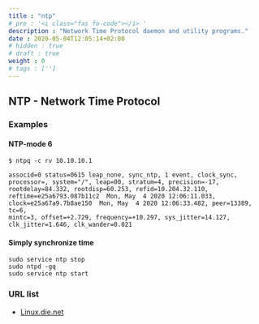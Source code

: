 ```yaml
---
title : "ntp"
# pre : '<i class="fas fa-code"></i> '
description : "Network Time Protocol daemon and utility programs."
date : 2020-05-04T12:05:14+02:00
# hidden : true
# draft : true
weight : 0
# tags : ['']
---
```


## NTP - Network Time Protocol

### Examples

#### NTP-mode 6

```plain
$ ntpq -c rv 10.10.10.1

associd=0 status=0615 leap_none, sync_ntp, 1 event, clock_sync,
processor=, system="/", leap=00, stratum=4, precision=-17,
rootdelay=84.332, rootdisp=60.253, refid=10.204.32.110,
reftime=e25a6793.087b11c2  Mon, May  4 2020 12:06:11.033,
clock=e25a67a9.7b8ae150  Mon, May  4 2020 12:06:33.482, peer=13389, tc=6,
mintc=3, offset=+2.729, frequency=+10.297, sys_jitter=14.127,
clk_jitter=1.646, clk_wander=0.021
```

#### Simply synchronize time

```plain
sudo service ntp stop
sudo ntpd -gq
sudo service ntp start
```

### URL list

* [Linux.die.net](https://linux.die.net/man/8/ntpd)
